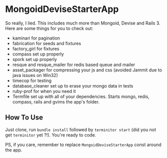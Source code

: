 MongoidDeviseStarterApp
=======================

So really, I lied. This includes much more than Mongoid, Devise and Rails 3.  
Here are some things for you to check out:

* kaminari for pagination
* fabrication for seeds and fixtures
* factory_girl for fixtures
* compass set up properly
* spork set up properly
* resque and resque_mailer for redis based queue and mailer
* asset_packager for compressing your js and css (avoided Jammit due to java issues on Win32)
* timecop for testing
* database_cleaner set up to erase your mongo data in tests
* ruby-prof for when you need it
* Termfile set up with all of your dependencies. Starts mongo, redis, compass, rails and gvims the app's folder.

How To Use
----------
Just clone, run `bundle install` followed by `terminitor start` (did you not get `terminitor` yet ?!). You're ready to code.  

PS, if you care, remember to replace `MongoidDeviseStarterApp` const around the app.



